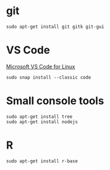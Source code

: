 
# git 
    sudo apt-get install git gitk git-gui

# VS Code
[Microsoft VS Code for Linux](https://code.visualstudio.com/docs/setup/linux)

    sudo snap install --classic code

# Small console tools 
    sudo apt-get install tree
    sudo apt-get install nodejs

# R
    sudo apt-get install r-base
